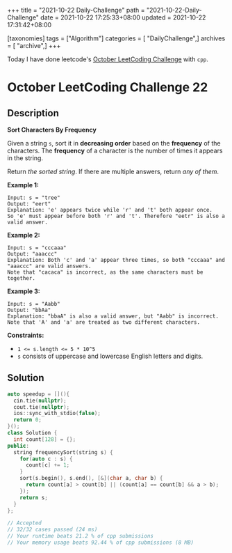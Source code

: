 +++
title = "2021-10-22 Daily-Challenge"
path = "2021-10-22-Daily-Challenge"
date = 2021-10-22 17:25:33+08:00
updated = 2021-10-22 17:31:42+08:00

[taxonomies]
tags = ["Algorithm"]
categories = [ "DailyChallenge",]
archives = [ "archive",]
+++

Today I have done leetcode's [October LeetCoding Challenge](https://leetcode.com/problems/sort-characters-by-frequency/) with `cpp`.

<!-- more -->

# October LeetCoding Challenge 22

## Description

**Sort Characters By Frequency**

Given a string `s`, sort it in **decreasing order** based on the **frequency** of the characters. The **frequency** of a character is the number of times it appears in the string.

Return *the sorted string*. If there are multiple answers, return *any of them*.

 

**Example 1:**

```
Input: s = "tree"
Output: "eert"
Explanation: 'e' appears twice while 'r' and 't' both appear once.
So 'e' must appear before both 'r' and 't'. Therefore "eetr" is also a valid answer.
```

**Example 2:**

```
Input: s = "cccaaa"
Output: "aaaccc"
Explanation: Both 'c' and 'a' appear three times, so both "cccaaa" and "aaaccc" are valid answers.
Note that "cacaca" is incorrect, as the same characters must be together.
```

**Example 3:**

```
Input: s = "Aabb"
Output: "bbAa"
Explanation: "bbaA" is also a valid answer, but "Aabb" is incorrect.
Note that 'A' and 'a' are treated as two different characters.
```

 

**Constraints:**

- `1 <= s.length <= 5 * 10^5`
- `s` consists of uppercase and lowercase English letters and digits.

## Solution

``` cpp
auto speedup = [](){
  cin.tie(nullptr);
  cout.tie(nullptr);
  ios::sync_with_stdio(false);
  return 0;
}();
class Solution {
  int count[128] = {};
public:
  string frequencySort(string s) {
    for(auto c : s) {
      count[c] += 1;
    }
    sort(s.begin(), s.end(), [&](char a, char b) {
      return count[a] > count[b] || (count[a] == count[b] && a > b);
    });
    return s;
  }
};

// Accepted
// 32/32 cases passed (24 ms)
// Your runtime beats 21.2 % of cpp submissions
// Your memory usage beats 92.44 % of cpp submissions (8 MB)
```
